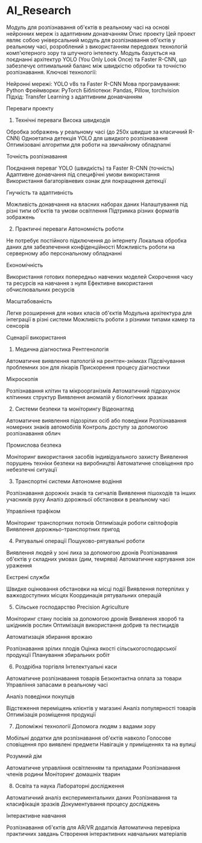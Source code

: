 # AI_Research

Модуль для розпізнавання об'єктів в реальному часі на основі нейронних мереж із адаптивним донавчанням
Опис проекту
Цей проект являє собою універсальний модуль для розпізнавання об'єктів у реальному часі, розроблений з використанням передових технологій комп'ютерного зору та штучного інтелекту. Модуль базується на поєднанні архітектур YOLO (You Only Look Once) та Faster R-CNN, що забезпечує оптимальний баланс між швидкістю обробки та точністю розпізнавання.
Ключові технології:

Нейронні мережі: YOLO v8s та Faster R-CNN
Мова програмування: Python
Фреймворки: PyTorch
Бібліотеки: Pandas, Pillow, torchvision
Підхід: Transfer Learning з адаптивним донавчанням

Переваги проекту
1. Технічні переваги
Висока швидкодія

Обробка зображень у реальному часі (до 250x швидше за класичний R-CNN)
Одноетапна детекція YOLO для швидкого розпізнавання
Оптимізовані алгоритми для роботи на звичайному обладnanні

Точність розпізнавання

Поєднання переваг YOLO (швидкість) та Faster R-CNN (точність)
Адаптивне донавчання під специфічні умови використання
Використання багаторівневих ознак для покращення детекції

Гнучкість та адаптивність

Можливість донавчання на власних наборах даних
Налаштування під різні типи об'єктів та умови освітлення
Підтримка різних форматів зображень

2. Практичні переваги
Автономність роботи

Не потребує постійного підключення до інтернету
Локальна обробка даних для забезпечення конфіденційності
Можливість роботи на серверному або персональному обладнанні

Економічність

Використання готових попередньо навчених моделей
Скорочення часу та ресурсів на навчання з нуля
Ефективне використання обчислювальних ресурсів

Масштабованість

Легке розширення для нових класів об'єктів
Модульна архітектура для інтеграції в різні системи
Можливість роботи з різними типами камер та сенсорів

Сценарії використання
1. Медична діагностика
Рентгенологія

Автоматичне виявлення патологій на рентген-знімках
Підсвічування проблемних зон для лікарів
Прискорення процесу діагностики

Мікроскопія

Розпізнавання клітин та мікроорганізмів
Автоматичний підрахунок клітинних структур
Виявлення аномалій у біологічних зразках

2. Системи безпеки та моніторингу
Відеонагляд

Автоматичне виявлення підозрілих осіб або поведінки
Розпізнавання номерних знаків автомобілів
Контроль доступу за допомогою розпізнавання облич

Промислова безпека

Моніторинг використання засобів індивідуального захисту
Виявлення порушень техніки безпеки на виробництві
Автоматичне сповіщення про небезпечні ситуації

3. Транспортні системи
Автономне водіння

Розпізнавання дорожніх знаків та сигналів
Виявлення пішоходів та інших учасників руху
Аналіз дорожньої обстановки в реальному часі

Управління трафіком

Моніторинг транспортних потоків
Оптимізація роботи світлофорів
Виявлення дорожньо-транспортних пригод

4. Рятувальні операції
Пошуково-рятувальні роботи

Виявлення людей у зоні лиха за допомогою дронів
Розпізнавання об'єктів у складних умовах (дим, темрява)
Автоматичне картування зон ураження

Екстрені служби

Швидке оцінювання обстановки на місці події
Виявлення потерпілих у важкодоступних місцях
Координація рятувальних операцій

5. Сільське господарство
Precision Agriculture

Моніторинг стану посівів за допомогою дронів
Виявлення хвороб та шкідників рослин
Оптимізація використання добрив та пестицидів

Автоматизація збирання врожаю

Розпізнавання зрілих плодів
Оцінка якості сільськогосподарської продукції
Планування збиральних робіт

6. Роздрібна торгівля
Інтелектуальні каси

Автоматичне розпізнавання товарів
Безконтактна оплата за товари
Управління запасами в реальному часі

Аналіз поведінки покупців

Відстеження переміщень клієнтів у магазині
Аналіз популярності товарів
Оптимізація розміщення продукції

7. Допоміжні технології
Допомога людям з вадами зору

Мобільні додатки для розпізнавання об'єктів навколо
Голосове сповіщення про виявлені предмети
Навігація у приміщеннях та на вулиці

Розумний дім

Автоматичне управління освітленням та приладами
Розпізнавання членів родини
Моніторинг домашніх тварин

8. Освіта та наука
Лабораторні дослідження

Автоматичний аналіз експериментальних даних
Розпізнавання та класифікація зразків
Документування процесу досліджень

Інтерактивне навчання

Розпізнавання об'єктів для AR/VR додатків
Автоматична перевірка практичних завдань
Створення інтерактивних навчальних матеріалів
